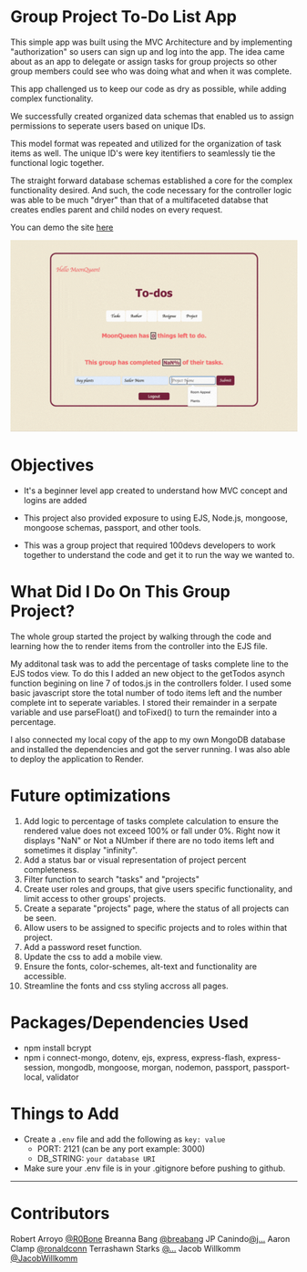 # Group Project To-Do List App

This simple app was built using the MVC Architecture and by implementing "authorization" so users can sign up and log into the app. The idea came about as an app to delegate or assign tasks for group projects so other group members could see who was doing what and when it was complete. 

This app challenged us to keep our code as dry as possible, while adding complex functionality. 

We successfully created organized data schemas that enabled us to assign permissions to seperate users based on unique IDs. 

This model format was repeated and utilized for the organization of task items as well. The unique ID's were key itentifiers to seamlessly tie the functional logic together. 

The straight forward database schemas established a core for the complex functionality desired. And such, the code necessary for the controller logic was able to be much "dryer" than that of a multifaceted databse that creates endles parent and child nodes on every request. 

You can demo the site <a href="https://projectmanageapp.onrender.com">here</a>

![alt tag](https://github.com/BreaBang/todo-mvc-auth-local/blob/main/grouptodo.gif?raw=true)

# Objectives

- It's a beginner level app created to understand how MVC concept and logins are added

- This project also provided exposure to using EJS, Node.js, mongoose, mongoose schemas, passport, and other tools. 

- This was a group project that required 100devs developers to work together to understand the code and get it to run the way we wanted to.  
 
# What Did I Do On This Group Project?

The whole group started the project by walking through the code and learning how the to render items from the controller into the EJS file. 

My additonal task was to add the percentage of tasks complete line to the EJS todos view. To do this I added an new object to the getTodos asynch function begining on line 7 of todos.js in the controllers folder. I used some basic javascript store the total number of todo items left and the number complete int to seperate variables. I stored their remainder in a serpate variable and use parseFloat() and toFixed() to turn the remainder into a percentage. 

I also connected my local copy of the app to my own MongoDB database and installed the dependencies and got the server running. I was also able to deploy the application to Render. 

# Future optimizations

1) Add logic to percentage of tasks complete calculation to ensure the rendered value does not exceed 100% or fall under 0%. Right now it displays "NaN" or Not a NUmber if there are no todo items left and sometimes it display "infinity". 
2) Add a status bar or visual representation of project percent completeness.
3) Filter function to search "tasks" and "projects"
4) Create user roles and groups, that give users specific functionality, and limit access to other groups' projects.
5) Create a separate "projects" page, where the status of all projects can be seen.
6) Allow users to be assigned to specific projects and to roles within that project.
7) Add a password reset function.
8) Update the css to add a mobile view.
9) Ensure the fonts, color-schemes, alt-text and functionality are accessible.
10) Streamline the fonts and css styling accross all pages. 

# Packages/Dependencies Used 

- npm install bcrypt
- npm i connect-mongo, dotenv, ejs, express, express-flash, express-session, mongodb, mongoose, morgan, nodemon, passport, passport-local, validator

# Things to Add

- Create a `.env` file and add the following as `key: value` 
  - PORT: 2121 (can be any port example: 3000) 
  - DB_STRING: `your database URI` 
- Make sure your .env file is in your .gitignore before pushing to github. 
 ---

# Contributors

Robert Arroyo [@R0Bone]([https://github.com/...](https://github.com/R0Bone))
Breanna Bang [@breabang](https://github.com/breabang)
JP Canindo[@j...](https://github.com/...)
Aaron Clamp [@ronaldconn](https://github.com/ronaldconn)
Terrashawn Starks [@...](https://github.com/...)
Jacob Willkomm [@JacobWillkomm](https://github.com/JacobWillkomm)
